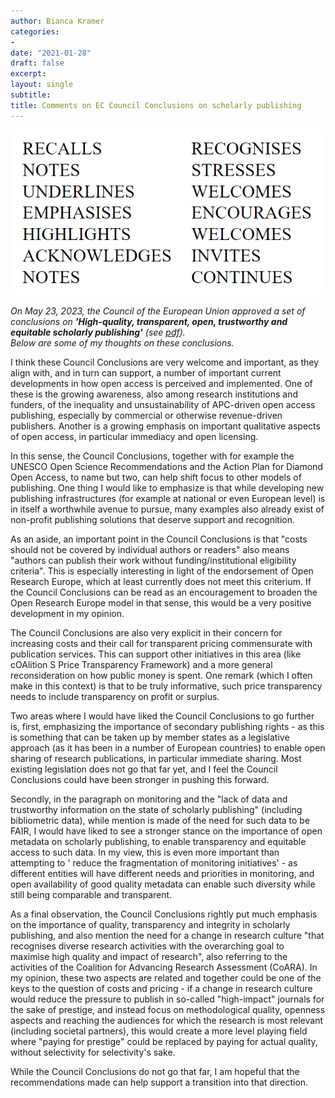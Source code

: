 ```yaml
---
author: Bianca Kramer
categories:
- 
date: "2021-01-28"
draft: false
excerpt: 
layout: single
subtitle:
title: Comments on EC Council Conclusions on scholarly publishing
---
```


![featured image](featured_202306_ec.png)

*On May 23, 2023, the Council of the European Union approved a set of conclusions on* ***'High-quality, transparent, open, trustworthy and equitable scholarly publishing'*** *(see [pdf](https://data.consilium.europa.eu/doc/document/ST-9616-2023-INIT/en/pdf)).*  
*Below are some of my thoughts on these conclusions.*
 

I think these Council Conclusions are very welcome and important, as they align with, and in turn can support, a number of important current developments in how open access is perceived and implemented. One of these is the growing awareness, also among research institutions and funders, of the inequality and unsustainability of APC-driven open access publishing, especially by commercial or otherwise revenue-driven publishers. Another is a growing emphasis on important qualitative aspects of open access, in particular immediacy and open licensing. 

In this sense, the Council Conclusions, together with for example the UNESCO Open Science Recommendations and the Action Plan for Diamond Open Access, to name but two, can help shift focus to other models of publishing. One thing I would like to emphasize is that while developing new publishing infrastructures (for example at national or even European level) is in itself a worthwhile avenue to pursue, many examples also already exist of non-profit publishing solutions that deserve support and recognition.

 As an aside, an important point in the Council Conclusions is that "costs should not be covered by individual authors or readers" also means  "authors can publish their work without funding/institutional eligibility criteria". This is especially interesting in light of the endorsement of Open Research Europe, which at least currently does not meet this criterium. If the Council Conclusions can be read as an encouragement to broaden the Open Research Europe model in that sense, this would be a very positive development in my opinion.  

The Council Conclusions are also very explicit in their concern for increasing costs and their call for transparent pricing commensurate with publication services. This can support other initiatives in this area (like cOAlition S Price Transparency Framework) and a more general reconsideration on how public money is spent. One remark (which I often make in this context) is that to be truly informative, such price transparency needs to include transparency on profit or surplus. 

Two areas where I would have liked the Council Conclusions to go further is, first, emphasizing the importance of secondary publishing rights - as this is something that can be taken up by member states as a legislative approach (as it has been in a number of European countries) to enable open sharing of research publications, in particular immediate sharing. Most existing legislation does not go that far yet, and I feel the Council Conclusions could have been stronger in pushing this forward.

Secondly, in the paragraph on monitoring and the "lack of data and trustworthy information on the state of scholarly publishing" (including bibliometric data), while mention is made of the need for such data to be FAIR, I would have liked to see a stronger stance on the importance of open metadata on scholarly publishing, to enable transparency and equitable access to such data. In my view, this is even more important than attempting to ' reduce the fragmentation of monitoring initiatives' - as different entities will have different needs and priorities in monitoring, and open availability of good quality metadata can enable such diversity while still being comparable and transparent. 

As a final observation, the Council Conclusions rightly put much emphasis on the importance of quality, transparency and integrity in scholarly publishing, and also mention the need for a change in research culture "that recognises diverse research activities with the overarching goal to maximise high quality and impact of research", also referring to the activities of the Coalition for Advancing Research Assessment
(CoARA). In my opinion, these two aspects are related and together could  be one of the keys to the question of costs and pricing - if a change in research culture would reduce the pressure to publish in so-called "high-impact" journals for the sake of prestige, and instead focus on methodological quality, openness aspects and reaching the audiences for which the research is most relevant (including societal partners), this would create a more level playing field where "paying for prestige" could be replaced by paying for actual quality, without selectivity for selectivity's sake. 

While the Council Conclusions do not go that far, I am hopeful that the recommendations made can help support a transition into that direction.   
